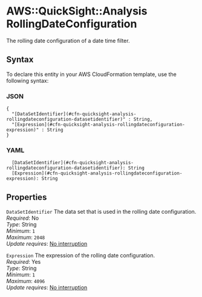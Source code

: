 # AWS::QuickSight::Analysis RollingDateConfiguration<a name="aws-properties-quicksight-analysis-rollingdateconfiguration"></a>

The rolling date configuration of a date time filter\.

## Syntax<a name="aws-properties-quicksight-analysis-rollingdateconfiguration-syntax"></a>

To declare this entity in your AWS CloudFormation template, use the following syntax:

### JSON<a name="aws-properties-quicksight-analysis-rollingdateconfiguration-syntax.json"></a>

```
{
  "[DataSetIdentifier](#cfn-quicksight-analysis-rollingdateconfiguration-datasetidentifier)" : String,
  "[Expression](#cfn-quicksight-analysis-rollingdateconfiguration-expression)" : String
}
```

### YAML<a name="aws-properties-quicksight-analysis-rollingdateconfiguration-syntax.yaml"></a>

```
  [DataSetIdentifier](#cfn-quicksight-analysis-rollingdateconfiguration-datasetidentifier): String
  [Expression](#cfn-quicksight-analysis-rollingdateconfiguration-expression): String
```

## Properties<a name="aws-properties-quicksight-analysis-rollingdateconfiguration-properties"></a>

`DataSetIdentifier`  <a name="cfn-quicksight-analysis-rollingdateconfiguration-datasetidentifier"></a>
The data set that is used in the rolling date configuration\.  
*Required*: No  
*Type*: String  
*Minimum*: `1`  
*Maximum*: `2048`  
*Update requires*: [No interruption](https://docs.aws.amazon.com/AWSCloudFormation/latest/UserGuide/using-cfn-updating-stacks-update-behaviors.html#update-no-interrupt)

`Expression`  <a name="cfn-quicksight-analysis-rollingdateconfiguration-expression"></a>
The expression of the rolling date configuration\.  
*Required*: Yes  
*Type*: String  
*Minimum*: `1`  
*Maximum*: `4096`  
*Update requires*: [No interruption](https://docs.aws.amazon.com/AWSCloudFormation/latest/UserGuide/using-cfn-updating-stacks-update-behaviors.html#update-no-interrupt)